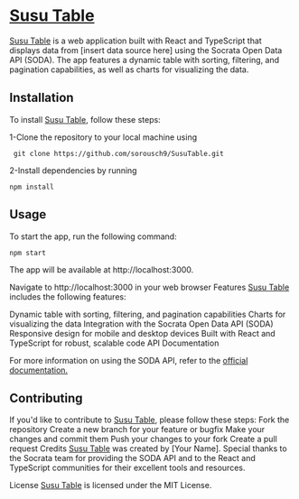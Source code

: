 # <a href="https://tabletv.netlify.app/">Susu Table</a>

<a href="https://tabletv.netlify.app/">Susu Table</a> is a web application built with React and TypeScript that displays data from [insert data source here] using the Socrata Open Data API (SODA). The app features a dynamic table with sorting, filtering, and pagination capabilities, as well as charts for visualizing the data.

## Installation
To install <a href="https://tabletv.netlify.app/">Susu Table</a>, follow these steps:

1-Clone the repository to your local machine using
<pre><code> git clone https://github.com/sorousch9/SusuTable.git</code></pre>

2-Install dependencies by running
 <pre><code>npm install</code></pre>

## Usage
To start the app, run the following command:

`npm start`

The app will be available at http://localhost:3000.

Navigate to http://localhost:3000 in your web browser
Features
<a href="https://tabletv.netlify.app/">Susu Table</a> includes the following features:

Dynamic table with sorting, filtering, and pagination capabilities
Charts for visualizing the data
Integration with the Socrata Open Data API (SODA)
Responsive design for mobile and desktop devices
Built with React and TypeScript for robust, scalable code
API Documentation

For more information on using the SODA API, refer to the <a href="https://dev.socrata.com/">official documentation.</a>

## Contributing
If you'd like to contribute to <a href="https://tabletv.netlify.app/">Susu Table</a>, please follow these steps:
Fork the repository
Create a new branch for your feature or bugfix
Make your changes and commit them
Push your changes to your fork
Create a pull request
Credits
<a href="https://tabletv.netlify.app/">Susu Table</a> was created by [Your Name]. Special thanks to the Socrata team for providing the SODA API and to the React and TypeScript communities for their excellent tools and resources.

License
<a href="https://tabletv.netlify.app/">Susu Table</a> is licensed under the MIT License.

